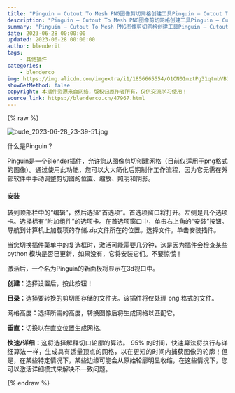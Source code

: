 ```yaml
---
title: "Pinguin – Cutout To Mesh PNG图像剪切网格创建工具Pinguin – Cutout To Mesh v3.1.1"
description: "Pinguin – Cutout To Mesh PNG图像剪切网格创建工具Pinguin – Cutout To Mesh v3.1.1"
summary: "Pinguin – Cutout To Mesh PNG图像剪切网格创建工具Pinguin – Cutout To Mesh v3.1.1"
date: 2023-06-28 00:00:00
updated: 2023-06-28 00:00:00
author: blenderit
tags: 
    - 其他插件
categories:
    - blenderco
img: https://img.alicdn.com/imgextra/i1/1856665554/O1CN01mztPg31qtmbVBJQJT_!!1856665554.jpg
showGetMethod: false
copyright: 本插件资源来自网络，版权归原作者所有，仅供交流学习使用！
source_link: https://blenderco.cn/47967.html
---
```


{% raw %}
<p><img class="aligncenter" src="https://img.alicdn.com/imgextra/i1/1856665554/O1CN01mztPg31qtmbVBJQJT_!!1856665554.jpg" alt="bude_2023-06-28_23-39-51.jpg"></p><p align="justify">什么是Pinguin？</p><p align="justify">Pinguin是一个Blender插件，允许您从图像剪切创建网格（目前仅适用于png格式的图像）。通过使用此功能，您可以大大简化后期制作工作流程，因为它无需在外部软件中手动调整剪切图的位置、缩放、照明和阴影。</p><div align="justify"></div><h4 align="justify">安装</h4><p align="justify">转到顶部栏中的“编辑”，然后选择“首选项”。首选项窗口将打开。左侧是几个选项卡。选择标有“附加组件”的选项卡。在首选项窗口中，单击右上角的“安装”按钮。导航到计算机上加载项的存储.zip文件所在的位置。选择文件。单击安装插件。</p><div align="justify"></div><p align="justify">当您切换插件菜单中的复选框时，激活可能需要几分钟，这是因为插件会检查某些 python 模块是否已更新，如果没有，它将安装它们。不要惊慌！</p><div align="justify"></div><p align="justify">激活后，一个名为Pinguin的新面板将显示在3d视口中。</p><p align="justify"><strong>创建：</strong>选择设置后，按此按钮！</p><p align="justify"><strong>目录：</strong>选择要转换的剪切图存储的文件夹。该插件将仅处理 png 格式的文件。</p><p align="justify">网格高度<strong>：</strong>选择所需的高度，转换图像后将生成网格以匹配它。</p><p align="justify"><strong>垂直：</strong>切换以在直立位置生成网格。</p><p align="justify"><strong>快速/详细：</strong>这将选择解释切口轮廓的算法。 95% 的时间，快速算法将执行与详细算法一样，生成具有适量顶点的网格，以在更短的时间内捕获图像的轮廓！但是，在某些特定情况下，某些边缘可能会从原始轮廓明显收缩，在这些情况下，您可以激活详细模式来解决不一致问题。</p>
<div style="display: none">blenderco</div>
{% endraw %}